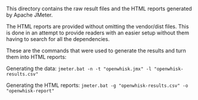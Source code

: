 This directory contains the raw result files and the HTML reports generated by Apache JMeter. 

The HTML reports are provided without omitting the vendor/dist files. 
This is done in an attempt to provide readers with an easier setup without them having to search for all the
dependencies. 

These are the commands that were used to generate the results and turn them into HTML reports: 

Generating the data: 
`jmeter.bat -n -t "openwhisk.jmx" -l "openwhisk-results.csv"`

Generating the HTML reports: 
`jmeter.bat -g "openwhisk-results.csv" -o "openwhisk-report"`
